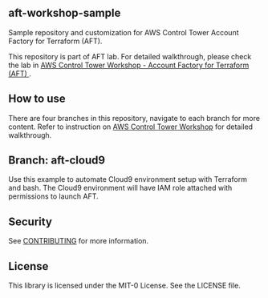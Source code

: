 ## aft-workshop-sample

Sample repository and customization for AWS Control Tower Account Factory for Terraform (AFT).

This repository is part of AFT lab. For detailed walkthrough, please check the lab in [AWS Control Tower Workshop - Account Factory for Terraform (AFT) ](https://catalog.workshops.aws/control-tower/en-US/customization/aft).

## How to use 

There are four branches in this repository, navigate to each branch for more content. Refer to instruction on [AWS Control Tower Workshop](https://catalog.workshops.aws/control-tower/en-US) for detailed walkthrough.

## Branch: aft-cloud9 

Use this example to automate Cloud9 environment setup with Terraform and bash. The Cloud9 environment will have IAM role attached with permissions to launch AFT.

## Security

See [CONTRIBUTING](CONTRIBUTING.md#security-issue-notifications) for more information.

## License

This library is licensed under the MIT-0 License. See the LICENSE file.
